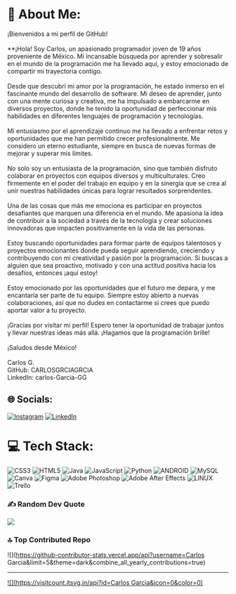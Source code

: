 # 💫 About Me:
¡Bienvenidos a mi perfil de GitHub!<br><br>**¡Hola! Soy Carlos, un apasionado programador joven de 19 años proveniente de México. Mi incansable búsqueda por aprender y sobresalir en el mundo de la programación me ha llevado aquí, y estoy emocionado de compartir mi trayectoria contigo.<br><br>Desde que descubrí mi amor por la programación, he estado inmerso en el fascinante mundo del desarrollo de software. Mi deseo de aprender, junto con una mente curiosa y creativa, me ha impulsado a embarcarme en diversos proyectos, donde he tenido la oportunidad de perfeccionar mis habilidades en diferentes lenguajes de programación y tecnologías.<br><br>Mi entusiasmo por el aprendizaje continuo me ha llevado a enfrentar retos y oportunidades que me han permitido crecer profesionalmente. Me considero un eterno estudiante, siempre en busca de nuevas formas de mejorar y superar mis límites.<br><br>No solo soy un entusiasta de la programación, sino que también disfruto colaborar en proyectos con equipos diversos y multiculturales. Creo firmemente en el poder del trabajo en equipo y en la sinergia que se crea al unir nuestras habilidades únicas para lograr resultados sorprendentes.<br><br>Una de las cosas que más me emociona es participar en proyectos desafiantes que marquen una diferencia en el mundo. Me apasiona la idea de contribuir a la sociedad a través de la tecnología y crear soluciones innovadoras que impacten positivamente en la vida de las personas.<br><br>Estoy buscando oportunidades para formar parte de equipos talentosos y proyectos emocionantes donde pueda seguir aprendiendo, creciendo y contribuyendo con mi creatividad y pasión por la programación. Si buscas a alguien que sea proactivo, motivado y con una actitud positiva hacia los desafíos, entonces ¡aquí estoy!<br><br>Estoy emocionado por las oportunidades que el futuro me depara, y me encantaría ser parte de tu equipo. Siempre estoy abierto a nuevas colaboraciones, así que no dudes en contactarme si crees que puedo aportar valor a tu proyecto.<br><br>¡Gracias por visitar mi perfil! Espero tener la oportunidad de trabajar juntos y llevar nuestras ideas más allá. ¡Hagamos que la programación brille!<br><br>¡Saludos desde México!<br><br>Carlos G.<br>GitHub: CARLOSGRCIAGRCIA<br>LinkedIn: carlos-Garcia-GG


## 🌐 Socials:
[![Instagram](https://img.shields.io/badge/Instagram-%23E4405F.svg?logo=Instagram&logoColor=white)](https://instagram.com/carlos_grcia.gg) [![LinkedIn](https://img.shields.io/badge/LinkedIn-%230077B5.svg?logo=linkedin&logoColor=white)](https://linkedin.com/in/carlos-Garcia-GG) 

# 💻 Tech Stack:
![CSS3](https://img.shields.io/badge/css3-%231572B6.svg?style=for-the-badge&logo=css3&logoColor=white) ![HTML5](https://img.shields.io/badge/html5-%23E34F26.svg?style=for-the-badge&logo=html5&logoColor=white) ![Java](https://img.shields.io/badge/java-%23ED8B00.svg?style=for-the-badge&logo=java&logoColor=white) ![JavaScript](https://img.shields.io/badge/javascript-%23323330.svg?style=for-the-badge&logo=javascript&logoColor=%23F7DF1E) ![Python](https://img.shields.io/badge/python-3670A0?style=for-the-badge&logo=python&logoColor=ffdd54) ![ANDROID](https://img.shields.io/badge/android-%2320232a.svg?style=for-the-badge&logo=android&logoColor=%a4c639) ![MySQL](https://img.shields.io/badge/mysql-%2300f.svg?style=for-the-badge&logo=mysql&logoColor=white) ![Canva](https://img.shields.io/badge/Canva-%2300C4CC.svg?style=for-the-badge&logo=Canva&logoColor=white) 	![Figma](https://img.shields.io/badge/figma-%23F24E1E.svg?style=for-the-badge&logo=figma&logoColor=white) ![Adobe Photoshop](https://img.shields.io/badge/adobephotoshop-%2331A8FF.svg?style=for-the-badge&logo=adobephotoshop&logoColor=white) ![Adobe After Effects](https://img.shields.io/badge/Adobe%20After%20Effects-9999FF.svg?style=for-the-badge&logo=Adobe%20After%20Effects&logoColor=white) ![LINUX](https://img.shields.io/badge/Linux-FCC624?style=for-the-badge&logo=linux&logoColor=black) ![Trello](https://img.shields.io/badge/Trello-%23026AA7.svg?style=for-the-badge&logo=Trello&logoColor=white)


### ✍️ Random Dev Quote
![](https://quotes-github-readme.vercel.app/api?type=horizontal&theme=tokyonight)

### 🔝 Top Contributed Repo
![](https://github-contributor-stats.vercel.app/api?username=Carlos Garcia&limit=5&theme=dark&combine_all_yearly_contributions=true)

---
[![](https://visitcount.itsvg.in/api?id=Carlos Garcia&icon=0&color=0)](https://visitcount.itsvg.in)

<!-- Proudly created with GPRM ( https://gprm.itsvg.in ) -->
